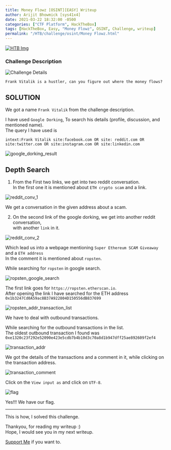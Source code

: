 ```yaml
---
title: Money Flowz [OSINT][EASY] Writeup
author: Arijit Bhowmick [sys41x4]
date: 2021-03-22 18:32:00 -0500
categories: ["CTF Platform", HackTheBox]
tags: [HackTheBox, Easy, "Money Flowz", OSINT, Challenge, writeup]
permalink: "/HTB/challenge/osint/Money Flowz.html"
---
```


[![HTB Img](/assets/htb/htb-img/htb_logo.jpeg)](http://hackthebox.eu)

### Challenge Description

![Challenge Details](/assets/htb/challenge/osint/money-flowz/img/challenge_desc.png)

`Frank Vitalik is a hustler, can you figure out where the money flows?`

## SOLUTION

We got a name `Frank Vitalik` from the challenge description.

I have used `Google Dorking`, To search his details (profile, discussion, and mentioned name).<br>
The query I have used is

```text
intext:Frank Vitalik site:facebook.com OR site: reddit.com OR site:twitter.com OR site:instagram.com OR site:linkedin.com
```

![google_dorking_result](/assets/htb/challenge/osint/money-flowz/img/google_dorking_result.png)

## Depth Search

1. From the First two links, we get into two reddit conversation.<br>
In the first one it is mentioned about `ETH crypto scam` and a link.

![reddit_conv_1](/assets/htb/challenge/osint/money-flowz/img/reddit_discussion_1.png)

We get a conversation in the given address about a scam.

2. On the second link of the google dorking, we get into another reddit conversation,<br>
with another `link` in it.

![reddit_conv_2](/assets/htb/challenge/osint/money-flowz/img/reddit_discussion_2.png)

Which lead us into a webpage mentioning `Super Ethereum SCAM Giveaway` and a `ETH address`<br>
In the comment it is mentioned about `ropsten`.

While searching for `ropsten` in google search.

![ropsten_google_search](/assets/htb/challenge/osint/money-flowz/img/ropsten_google_search.png)

The first link goes for `https://ropsten.etherscan.io`.<br>
After opening the link I have searched for the ETH address `0x1b3247Cd0A59ac8B37A922804D150556dB837699`<br>

![ropsten_addr_transaction_list](/assets/htb/challenge/osint/money-flowz/img/ropsten_addr_transaction_list.png)

We have to deal with outbound transactions.

While searching for the outbound transactions in the list.<br>
The oldest outbound transaction I found was `0xe1320c23f292e52090e423e5cdb7b4b10d3c70a8d1b947dff25ae892609f2ef4`

![transaction_addr](/assets/htb/challenge/osint/money-flowz/img/transaction_addr.png)

We got the details of the transactions and a comment in it, while clicking on the transaction address.

![transaction_comment](/assets/htb/challenge/osint/money-flowz/img/transaction_comment.png)

Click on the `View input as` and click on `UTF-8`.

![flag](/assets/htb/challenge/osint/money-flowz/img/flag.png)

Yes!!! We have our flag.

---

This is how, I solved this challenge.

Thankyou, for reading my writeup :)<br>
Hope, I would see you in my next writeup.

<a href="/support/sys41x4">Support Me</a> if you want to.